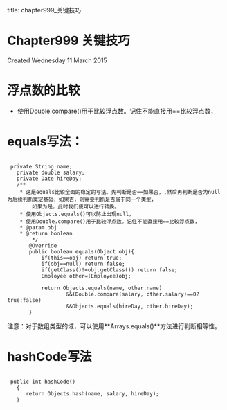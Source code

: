 title: chapter999_关键技巧 

#  Chapter999 关键技巧 
Created Wednesday 11 March 2015

#  浮点数的比较 

* 使用Double.compare()用于比较浮点数。记住不能直接用==比较浮点数，

#  equals写法： 
```

 private String name;
   private double salary;
   private Date hireDay;
   /**
	* 这是equals比较全面的稳定的写法。先判断是否==如果否，,然后再判断是否为null为后续判断奠定基础，如果否，则需要判断是否属于同一个类型，
		如果为是，此时我们便可以进行转换。
	* 使用Objects.equals()可以防止出现null，
	* 使用Double.compare()用于比较浮点数。记住不能直接用==比较浮点数，
	* @param obj 
	* @return boolean
		*/
	   @Override
	   public boolean equals(Object obj){
		   if(this==obj) return true;
		   if(obj==null) return false;
		   if(getClass()!=obj.getClass()) return false;
		   Employee other=(Employee)obj;
		   
		   return Objects.equals(name, other.name)
				   &&(Double.compare(salary, other.salary)==0?true:false)
				   &&Objects.equals(hireDay, other.hireDay);
	   }

```
注意：对于数组类型的域，可以使用**Arrays.equals()**方法进行判断相等性。

#  hashCode写法 
```

 public int hashCode()
   {
	  return Objects.hash(name, salary, hireDay); 
   }


```